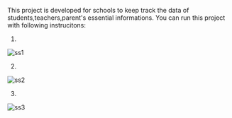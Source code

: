 This project is developed for schools to keep track the data of students,teachers,parent's essential informations.
You can run this project with following instrucitons:


1)

![ss1](https://github.com/user-attachments/assets/02e2e7c8-97f6-4145-a256-95c27fb5f545)

2)

![ss2](https://github.com/user-attachments/assets/516e64d1-08b8-4e8c-b5c2-ca4d9a34fdc7)


3)

![ss3](https://github.com/user-attachments/assets/d3d299e9-bf94-463b-8b86-d79da408b306)

